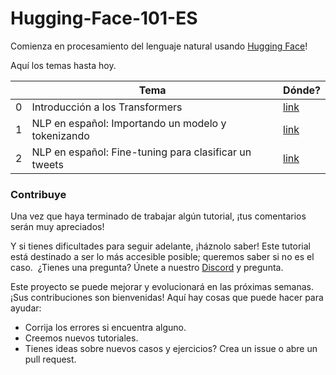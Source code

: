 # Hugging-Face-101-ES
Comienza en procesamiento del lenguaje natural usando [Hugging Face](https://huggingface.co/)!

Aquí los temas hasta hoy.

|   | Tema                                                  | Dónde?                                                                                                                |
|---|-------------------------------------------------------|-----------------------------------------------------------------------------------------------------------------------|
| 0 | Introducción a los Transformers                       | [link](https://github.com/omarespejel/Hugging-Face-101-ES/blob/main/0_Introducci%C3%B3n_a_los_Transformers.ipynb)                        |
| 1 | NLP en español: Importando un modelo y tokenizando    | [link](https://github.com/omarespejel/Hugging-Face-101-ES/blob/main/1_NLP_en_espa%C3%B1ol:_Importando_un_modelo_y_tokenizando.ipynb)      |
| 2 | NLP en español: Fine-tuning para clasificar un tweets | [link](https://github.com/omarespejel/Hugging-Face-101-ES/blob/main/2_NLP_en_espa%C3%B1ol:_Fine-tuning_para_clasificar_tweets.ipynb) |

### Contribuye
Una vez que haya terminado de trabajar algún tutorial, ¡tus comentarios serán muy apreciados!

Y si tienes dificultades para seguir adelante, ¡háznolo saber! Este tutorial está destinado a ser lo más accesible posible; queremos saber si no es el caso.
​
¿Tienes una pregunta? Únete a nuestro [Discord](https://t.co/1n75wi976V?amp=1) y pregunta.

Este proyecto se puede mejorar y evolucionará en las próximas semanas. ¡Sus contribuciones son bienvenidas! Aquí hay cosas que puede hacer para ayudar:
- Corrija los errores si encuentra alguno.
- Creemos nuevos tutoriales.
- Tienes ideas sobre nuevos casos y ejercicios? Crea un issue o abre un pull request.
